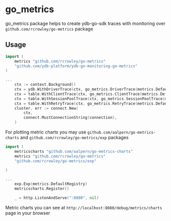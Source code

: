 # go_metrics

go_metrics package helps to create ydb-go-sdk traces with monitoring 
over `github.com/rcrowley/go-metrics` package

## Usage
```go
import (
    metrics "github.com/rcrowley/go-metrics"
    "github.com/ydb-platform/ydb-go-monitoring-go-metrics"
)

...
	ctx := context.Background()
	ctx = ydb.WithDriverTrace(ctx, go_metrics.DriverTrace(metrics.DefaultRegistry))
	ctx = table.WithClientTrace(ctx, go_metrics.ClientTrace(metrics.DefaultRegistry))
	ctx = table.WithSessionPoolTrace(ctx, go_metrics.SessionPoolTrace(metrics.DefaultRegistry))
	ctx = table.WithRetryTrace(ctx, go_metrics.RetryTrace(metrics.DefaultRegistry))
	cluster, err := connect.New(
		ctx,
		connect.MustConnectionString(connection),
	)

```
For plotting metric charts you may use `github.com/aalpern/go-metrics-charts` and 
`github.com/rcrowley/go-metrics/exp` packages  
```go
import (
    metricscharts "github.com/aalpern/go-metrics-charts"
    metrics "github.com/rcrowley/go-metrics"
    "github.com/rcrowley/go-metrics/exp"

)

...
	exp.Exp(metrics.DefaultRegistry)
    metricscharts.Register()

	_ = http.ListenAndServe(":8080", nil)
```
Metric charts you can see at `http://localhost:8080/debug/metrics/charts` page in your browser